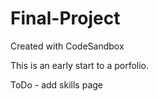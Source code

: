 # Final-Project
Created with CodeSandbox


This is an early start to a porfolio. 

ToDo - add skills page
